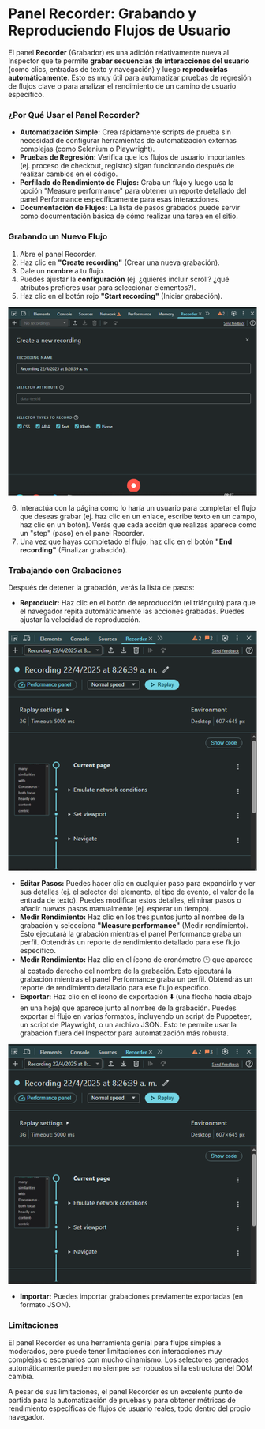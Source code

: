 # Panel Recorder: Grabando y Reproduciendo Flujos de Usuario

El panel **Recorder** (Grabador) es una adición relativamente nueva al Inspector que te permite **grabar secuencias de interacciones del usuario** (como clics, entradas de texto y navegación) y luego **reproducirlas automáticamente**. Esto es muy útil para automatizar pruebas de regresión de flujos clave o para analizar el rendimiento de un camino de usuario específico.

### ¿Por Qué Usar el Panel Recorder?

* **Automatización Simple:** Crea rápidamente scripts de prueba sin necesidad de configurar herramientas de automatización externas complejas (como Selenium o Playwright).
* **Pruebas de Regresión:** Verifica que los flujos de usuario importantes (ej. proceso de checkout, registro) sigan funcionando después de realizar cambios en el código.
* **Perfilado de Rendimiento de Flujos:** Graba un flujo y luego usa la opción "Measure performance" para obtener un reporte detallado del panel Performance específicamente para esas interacciones.
* **Documentación de Flujos:** La lista de pasos grabados puede servir como documentación básica de cómo realizar una tarea en el sitio.

### Grabando un Nuevo Flujo

1.  Abre el panel Recorder.
2.  Haz clic en **"Create recording"** (Crear una nueva grabación).
3.  Dale un **nombre** a tu flujo.
4.  Puedes ajustar la **configuración** (ej. ¿quieres incluir scroll? ¿qué atributos prefieres usar para seleccionar elementos?).
5.  Haz clic en el botón rojo **"Start recording"** (Iniciar grabación).

<div class="text--center">
  <img alt="Iniciando una nueva grabación en el panel Recorder" src="/img/inspector-recorder-start.png" />
</div>

6.  Interactúa con la página como lo haría un usuario para completar el flujo que deseas grabar (ej. haz clic en un enlace, escribe texto en un campo, haz clic en un botón). Verás que cada acción que realizas aparece como un "step" (paso) en el panel Recorder.
7.  Una vez que hayas completado el flujo, haz clic en el botón **"End recording"** (Finalizar grabación).

### Trabajando con Grabaciones

Después de detener la grabación, verás la lista de pasos:

* **Reproducir:** Haz clic en el botón de reproducción (el triángulo) para que el navegador repita automáticamente las acciones grabadas. Puedes ajustar la velocidad de reproducción.

<div class="text--center">
  <img alt="Reproduciendo una grabación" src="/img/inspector-recorder-playback.png" />
</div>

* **Editar Pasos:** Puedes hacer clic en cualquier paso para expandirlo y ver sus detalles (ej. el selector del elemento, el tipo de evento, el valor de la entrada de texto). Puedes modificar estos detalles, eliminar pasos o añadir nuevos pasos manualmente (ej. esperar un tiempo).
* **Medir Rendimiento:** Haz clic en los tres puntos junto al nombre de la grabación y selecciona **"Measure performance"** (Medir rendimiento). Esto ejecutará la grabación mientras el panel Performance graba un perfil. Obtendrás un reporte de rendimiento detallado para ese flujo específico.
* **Medir Rendimiento:** Haz clic en el ícono de cronómetro 🕒 que aparece al costado derecho del nombre de la grabación. Esto ejecutará la grabación mientras el panel Performance graba un perfil. Obtendrás un reporte de rendimiento detallado para ese flujo específico.
* **Exportar:** Haz clic en el ícono de exportación ⬇️ (una flecha hacia abajo en una hoja) que aparece junto al nombre de la grabación. Puedes exportar el flujo en varios formatos, incluyendo un script de Puppeteer, un script de Playwright, o un archivo JSON. Esto te permite usar la grabación fuera del Inspector para automatización más robusta.

<div class="text--center">
  <img alt="Exportando una grabación" src="/img/inspector-recorder-export.png" />
</div>

* **Importar:** Puedes importar grabaciones previamente exportadas (en formato JSON).

### Limitaciones

El panel Recorder es una herramienta genial para flujos simples a moderados, pero puede tener limitaciones con interacciones muy complejas o escenarios con mucho dinamismo. Los selectores generados automáticamente pueden no siempre ser robustos si la estructura del DOM cambia.

A pesar de sus limitaciones, el panel Recorder es un excelente punto de partida para la automatización de pruebas y para obtener métricas de rendimiento específicas de flujos de usuario reales, todo dentro del propio navegador.